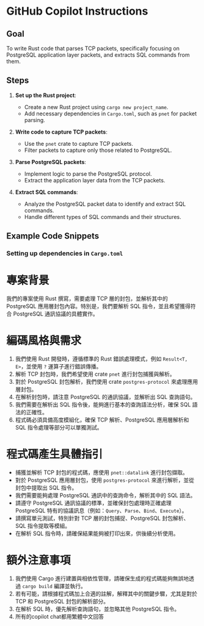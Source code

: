# GitHub Copilot Instructions

## Goal
To write Rust code that parses TCP packets, specifically focusing on PostgreSQL application layer packets, and extracts SQL commands from them.

## Steps

1. **Set up the Rust project**:
    - Create a new Rust project using `cargo new project_name`.
    - Add necessary dependencies in `Cargo.toml`, such as `pnet` for packet parsing.

2. **Write code to capture TCP packets**:
    - Use the `pnet` crate to capture TCP packets.
    - Filter packets to capture only those related to PostgreSQL.

3. **Parse PostgreSQL packets**:
    - Implement logic to parse the PostgreSQL protocol.
    - Extract the application layer data from the TCP packets.

4. **Extract SQL commands**:
    - Analyze the PostgreSQL packet data to identify and extract SQL commands.
    - Handle different types of SQL commands and their structures.

## Example Code Snippets

### Setting up dependencies in `Cargo.toml`


# 專案背景
我們的專案使用 Rust 撰寫，需要處理 TCP 層的封包，並解析其中的 PostgreSQL 應用層封包內容。特別是，我們要解析 SQL 指令，並且希望獲得符合 PostgreSQL 通訊協議的具體實作。

# 編碼風格與需求
1. 我們使用 Rust 開發時，遵循標準的 Rust 錯誤處理模式，例如 `Result<T, E>`，並使用 `?` 運算子進行錯誤傳播。
2. 解析 TCP 封包時，我們希望使用 crate `pnet` 進行封包捕獲與解析。
3. 對於 PostgreSQL 封包解析，我們使用 crate `postgres-protocol` 來處理應用層封包。
4. 在解析封包時，請注意 PostgreSQL 的通訊協議，並解析出 SQL 查詢語句。
5. 我們需要在解析出 SQL 指令後，能夠進行基本的查詢語法分析，確保 SQL 語法的正確性。
6. 程式碼必須具備高度模組化，確保 TCP 解析、PostgreSQL 應用層解析和 SQL 指令處理等部分可以單獨測試。

# 程式碼產生具體指引
- 捕獲並解析 TCP 封包的程式碼，應使用 `pnet::datalink` 進行封包擷取。
- 對於 PostgreSQL 應用層封包，使用 `postgres-protocol` 來進行解析，並從封包中提取出 SQL 指令。
- 我們需要能夠處理 PostgreSQL 通訊中的查詢命令，解析其中的 SQL 語法。
- 請遵守 PostgreSQL 通訊協議的標準，並確保封包處理時正確處理 PostgreSQL 特有的協議訊息（例如：`Query`、`Parse`、`Bind`、`Execute`）。
- 請撰寫單元測試，特別針對 TCP 層的封包捕捉、PostgreSQL 封包解析、SQL 指令提取等模組。
- 在解析 SQL 指令時，請確保結果能夠被打印出來，供後續分析使用。

# 額外注意事項
1. 我們使用 Cargo 進行建置與相依性管理，請確保生成的程式碼能夠無誤地透過 `cargo build` 編譯並執行。
2. 若有可能，請根據程式碼加上合適的註解，解釋其中的關鍵步驟，尤其是對於 TCP 和 PostgreSQL 封包的解析部分。
3. 在解析 SQL 時，優先解析查詢語句，並忽略其他 PostgreSQL 指令。
4. 所有的copilot chat都用繁體中文回答